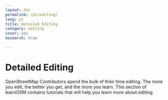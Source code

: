 ```yaml
---
layout: doc
permalink: /pt/editing/
lang: pt
title: Detailed Editing
category: editing
cover: yes
nosearch: true

---
```


Detailed Editing
================

OpenStreetMap Contributors spend the bulk of their time editing. The more you
edit, the better you get, and the more you learn. This section of learnOSM
contains tutorials that will help you learn more about editing.
